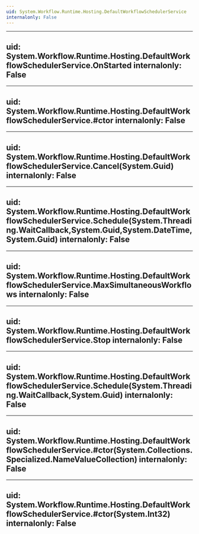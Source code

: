 ```yaml
---
uid: System.Workflow.Runtime.Hosting.DefaultWorkflowSchedulerService
internalonly: False
---
```


---
uid: System.Workflow.Runtime.Hosting.DefaultWorkflowSchedulerService.OnStarted
internalonly: False
---

---
uid: System.Workflow.Runtime.Hosting.DefaultWorkflowSchedulerService.#ctor
internalonly: False
---

---
uid: System.Workflow.Runtime.Hosting.DefaultWorkflowSchedulerService.Cancel(System.Guid)
internalonly: False
---

---
uid: System.Workflow.Runtime.Hosting.DefaultWorkflowSchedulerService.Schedule(System.Threading.WaitCallback,System.Guid,System.DateTime,System.Guid)
internalonly: False
---

---
uid: System.Workflow.Runtime.Hosting.DefaultWorkflowSchedulerService.MaxSimultaneousWorkflows
internalonly: False
---

---
uid: System.Workflow.Runtime.Hosting.DefaultWorkflowSchedulerService.Stop
internalonly: False
---

---
uid: System.Workflow.Runtime.Hosting.DefaultWorkflowSchedulerService.Schedule(System.Threading.WaitCallback,System.Guid)
internalonly: False
---

---
uid: System.Workflow.Runtime.Hosting.DefaultWorkflowSchedulerService.#ctor(System.Collections.Specialized.NameValueCollection)
internalonly: False
---

---
uid: System.Workflow.Runtime.Hosting.DefaultWorkflowSchedulerService.#ctor(System.Int32)
internalonly: False
---
